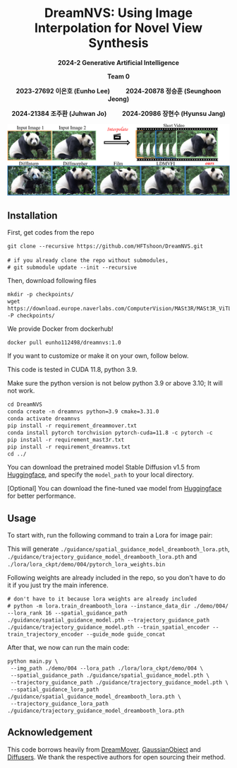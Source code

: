 <p align="center">
  <h1 align="center">DreamNVS: Using Image Interpolation for Novel View Synthesis</h1>
  <p align="center">
    <strong>2024-2 Generative Artificial Intelligence</strong>
  </p>
  <p align="center">
    <strong>Team 0</strong>
  </p>
  <p align="center">
    <strong>2023-27692 이은호 (Eunho Lee)</strong>
    &emsp;&emsp;
    <strong> 2024-20878 정승훈 (Seunghoon Jeong) </strong>
  </p>
  <p align="center">
    <strong>2024-21384 조주환 (Juhwan Jo) </strong>
    &emsp;&emsp;
    <strong>2024-20986 장현수 (Hyunsu Jang) </strong>
  </p>

  <div align="center">
        <img src="./assets/teaser.png", width="900">
  </div>
</p>

## Installation
First, get codes from the repo
```
git clone --recursive https://github.com/HFTshoon/DreamNVS.git

# if you already clone the repo without submodules,
# git submodule update --init --recursive
```

Then, download following files
```
mkdir -p checkpoints/
wget https://download.europe.naverlabs.com/ComputerVision/MASt3R/MASt3R_ViTLarge_BaseDecoder_512_catmlpdpt_metric.pth -P checkpoints/
```

We provide Docker from dockerhub!
```
docker pull eunho112498/dreamnvs:1.0 
```

If you want to customize or make it on your own, follow below.

This code is tested in CUDA 11.8, python 3.9.

Make sure the python version is not below python 3.9 or above 3.10; It will not work.
```
cd DreamNVS
conda create -n dreamnvs python=3.9 cmake=3.31.0
conda activate dreamnvs
pip install -r requirement_dreammover.txt
conda install pytorch torchvision pytorch-cuda=11.8 -c pytorch -c 
pip install -r requirement_mast3r.txt
pip install -r requirement_dreamnvs.txt
cd ../
```
You can download the pretrained model Stable Diffusion v1.5 from [Huggingface](https://huggingface.co/runwayml/stable-diffusion-v1-5), and specify the `model_path` to your local directory.

[Optional] You can download the fine-tuned vae model from [Huggingface](https://huggingface.co/stabilityai/sd-vae-ft-mse) for better performance.


## Usage
To start with, run the following command to train a Lora for image pair:

This will generate `./guidance/spatial_guidance_model_dreambooth_lora.pth`, `./guidance/trajectory_guidance_model_dreambooth_lora.pth` and `./lora/lora_ckpt/demo/004/pytorch_lora_weights.bin`

Following weights are already included in the repo, so you don't have to do it if you just try the main inference.
```
# don't have to it because lora weights are already included
# python -m lora.train_dreambooth_lora --instance_data_dir ./demo/004/ --lora_rank 16 --spatial_guidance_path ./guidance/spatial_guidance_model.pth --trajectory_guidance_path ./guidance/trajectory_guidance_model.pth --train_spatial_encoder --train_trajectory_encoder --guide_mode guide_concat
```

After that, we now can run the main code:
```
python main.py \
 --img_path ./demo/004 --lora_path ./lora/lora_ckpt/demo/004 \
 --spatial_guidance_path ./guidance/spatial_guidance_model.pth \
 --trajectory_guidance_path ./guidance/trajectory_guidance_model.pth \
 --spatial_guidance_lora_path ./guidance/spatial_guidance_model_dreambooth_lora.pth \
 --trajectory_guidance_lora_path ./guidance/trajectory_guidance_model_dreambooth_lora.pth
```

## Acknowledgement
This code borrows heavily from [DreamMover](https://github.com/leoShen917/DreamMover), [GaussianObject](https://github.com/chensjtu/GaussianObject) and [Diffusers](https://github.com/huggingface/diffusers). We thank the respective authors for open sourcing their method.
